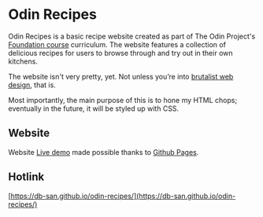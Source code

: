 # Odin Recipes

Odin Recipes is a basic recipe website created as part of The Odin Project's [Foundation course](https://www.theodinproject.com/lessons/foundations-recipes) curriculum. The website features a collection of delicious recipes for users to browse through and try out in their own kitchens.

The website isn't very pretty, yet. Not unless you’re into [brutalist web design](https://brutalistwebsites.com/), that is.

Most importantly, the main purpose of this is to hone my HTML chops; eventually in the future, it will be styled up with CSS.

## Website

Website [Live demo](https://db-san.github.io/odin-recipes/) made possible thanks to [Github Pages](https://pages.github.com/).

## Hotlink

[https://db-san.github.io/odin-recipes/](https://db-san.github.io/odin-recipes/)
